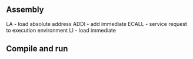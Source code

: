 
## Assembly

LA - load absolute address
ADDI - add immediate
ECALL - service request to execution environment
LI - load immediate


## Compile and run

                                                                                                    